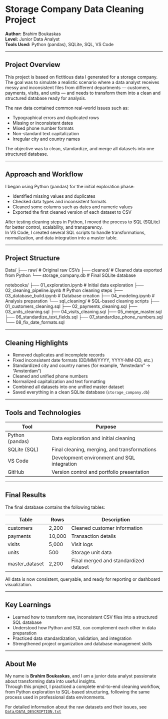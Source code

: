 # Storage Company Data Cleaning Project  

**Author:** Brahim Boukaskas  
**Level:** Junior Data Analyst  
**Tools Used:** Python (pandas), SQLite, SQL, VS Code  

---

## Project Overview  

This project is based on fictitious data I generated for a storage company.  
The goal was to simulate a realistic scenario where a data analyst receives messy and inconsistent files from different departments — customers, payments, visits, and units — and needs to transform them into a clean and structured database ready for analysis.  

The raw data contained common real-world issues such as:
- Typographical errors and duplicated rows  
- Missing or inconsistent dates  
- Mixed phone number formats  
- Non-standard text capitalization  
- Irregular city and country names  

The objective was to clean, standardize, and merge all datasets into one structured database.

---

## Approach and Workflow  

I began using Python (pandas) for the initial exploration phase:
- Identified missing values and duplicates  
- Checked data types and inconsistent formats  
- Cleaned some columns such as dates and numeric values  
- Exported the first cleaned version of each dataset to CSV  

After testing cleaning steps in Python, I moved the process to SQL (SQLite) for better control, scalability, and transparency.  
In VS Code, I created several SQL scripts to handle transformations, normalization, and data integration into a master table.

---

## Project Structure  



Data/
├── raw/ # Original raw CSVs
├── cleaned/ # Cleaned data exported from Python
└── storage_company.db # Final SQLite database

notebooks/
├── 01_exploration.ipynb # Initial data exploration
├── 02_cleaning_pipeline.ipynb # Python cleaning steps
├── 03_database_build.ipynb # Database creation
├── 04_modeling.ipynb # Analysis preparation
└── sql_cleaning/ # SQL-based cleaning scripts
├── 01_customers_cleaning.sql
├── 02_payments_cleaning.sql
├── 03_units_cleaning.sql
├── 04_visits_cleaning.sql
├── 05_merge_master.sql
├── 06_standardize_text_fields.sql
├── 07_standardize_phone_numbers.sql
└── 08_fix_date_formats.sql


---

## Cleaning Highlights  

- Removed duplicates and incomplete records  
- Fixed inconsistent date formats (DD/MM/YYYY, YYYY-MM-DD, etc.)  
- Standardized city and country names (for example, “Amstedam” → “Amsterdam”)  
- Cleaned and unified phone numbers  
- Normalized capitalization and text formatting  
- Combined all datasets into one unified master dataset  
- Saved everything in a clean SQLite database (`storage_company.db`)

---

## Tools and Technologies  

| Tool | Purpose |
|------|----------|
| Python (pandas) | Data exploration and initial cleaning |
| SQLite (SQL) | Final cleaning, merging, and transformations |
| VS Code | Development environment and SQL integration |
| GitHub | Version control and portfolio presentation |

---

## Final Results  

The final database contains the following tables:  

| Table | Rows | Description |
|--------|------|-------------|
| customers | 2,200 | Cleaned customer information |
| payments | 10,000 | Transaction details |
| visits | 5,000 | Visit logs |
| units | 500 | Storage unit data |
| master_dataset | 2,200 | Final merged and standardized dataset |

All data is now consistent, queryable, and ready for reporting or dashboard visualization.

---

## Key Learnings  

- Learned how to transform raw, inconsistent CSV files into a structured SQL database  
- Understood how Python and SQL can complement each other in data preparation  
- Practiced data standardization, validation, and integration  
- Strengthened project organization and database management skills  

---

## About Me  

My name is **Brahim Boukaskas**, and I am a junior data analyst passionate about transforming data into useful insights.  
Through this project, I practiced a complete end-to-end cleaning workflow, from Python exploration to SQL-based structuring, following the same process used in professional data environments.  


For detailed information about the raw datasets and their issues, see  
[`Data/DATA_DESCRIPTION.txt`](./Data/DATA_DESCRIPTION.txt)
